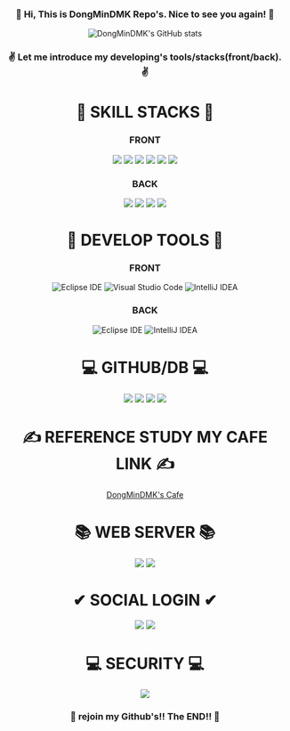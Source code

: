 <div align=center>
  
### 👋  Hi, This is DongMinDMK Repo's. Nice to see you again! 👋 ###

</div>

<!--
**DongMinDMK/DongMinDMK** is a ✨ _special_ ✨ repository because its `README.md` (this file) appears on your GitHub profile.

Here are some ideas to get you started:

- 🔭 I’m currently working on ...
- 🌱 I’m currently learning ...
- 👯 I’m looking to collaborate on ...
- 🤔 I’m looking for help with ...
- 💬 Ask me about ...
- 📫 How to reach me: ...
- 😄 Pronouns: ...
- ⚡ Fun fact: ...
-->

<div align=center>

![DongMinDMK's GitHub stats](https://github-readme-stats.vercel.app/api?username=DongMinDMK&show_icons=true&theme=radical)

</div>


<div align=center>

### ✌ Let me introduce my developing's tools/stacks(front/back). ✌ ###
  
</div>



<div align=center><h1>📝 SKILL STACKS 📝</h1></div>

<div align=center>

<div align=center><h3> FRONT </h3></div>

<div align=center>

<img src="https://img.shields.io/badge/HTML5-E34F26?style=for-the-badge&logo=HTML5&logoColor=white"> <img src="https://img.shields.io/badge/CSS3-1572B6?style=for-the-badge&logo=CSS3&logoColor=white"> <img src="https://img.shields.io/badge/javascript-F7DF1E?style=for-the-badge&logo=javascript&logoColor=white"> <img src="https://img.shields.io/badge/redux-764ABC?style=for-the-badge&logo=redux&logoColor=white"> <img src="https://img.shields.io/badge/react-61DAFB?style=for-the-badge&logo=react&logoColor=white"> <img src="https://img.shields.io/badge/node.js-5FA04E?style=for-the-badge&logo=node.js&logoColor=white">
</div>

<div align=center><h3> BACK </h3></div>

<div align=center>
  
<img src="https://img.shields.io/badge/C-A8B9CC?style=for-the-badge&logo=C&logoColor=white"> <img src="https://img.shields.io/badge/java-007396?style=for-the-badge&logo=java&logoColor=white"> <img src="https://img.shields.io/badge/spring-6DB33F?style=for-the-badge&logo=spring&logoColor=white"> <img src="https://img.shields.io/badge/Spring Boot-6DB33F?style=for-the-badge&logo=springboot&logoColor=white">

</div>
  
</div>

<div align=center><h1>📓 DEVELOP TOOLS 📓</h1></div>

<div align=center><h3> FRONT </h3></div>

<div align=center>

![Eclipse IDE](https://img.shields.io/badge/Eclipse%20IDE-2C2255.svg?&style=for-the-badge&logo=Eclipse%20IDE&logoColor=white) ![Visual Studio Code](https://img.shields.io/badge/Visual%20Studio%20Code-007ACC.svg?&style=for-the-badge&logo=Visual%20Studio%20Code&logoColor=white) ![IntelliJ IDEA](https://img.shields.io/badge/IntelliJ%20IDEA-000000.svg?&style=for-the-badge&logo=IntelliJ%20IDEA&logoColor=white)

</div>

<div align=center><h3> BACK </h3></div>

<div align=center>

![Eclipse IDE](https://img.shields.io/badge/Eclipse%20IDE-2C2255.svg?&style=for-the-badge&logo=Eclipse%20IDE&logoColor=white) 
![IntelliJ IDEA](https://img.shields.io/badge/IntelliJ%20IDEA-000000.svg?&style=for-the-badge&logo=IntelliJ%20IDEA&logoColor=white)

</div>

<div align=center><h1>💻 GITHUB/DB 💻</h1></div>

<div align=center>

<img src="https://img.shields.io/badge/git-F05032?style=for-the-badge&logo=git&logoColor=white"> <img src="https://img.shields.io/badge/github-181717?style=for-the-badge&logo=github&logoColor=white"> <img src="https://img.shields.io/badge/Oracle-F80000?style=for-the-badge&logo=Oracle&logoColor=white"> <img src="https://img.shields.io/badge/mysql-4479A1?style=for-the-badge&logo=mysql&logoColor=white">

<div align=center><h1>✍ REFERENCE STUDY MY CAFE LINK ✍</h1></div>

[DongMinDMK's Cafe](https://cafe.naver.com/dmk0908)
  
</div>

<div align=center>

<div align=center><h1>📚 WEB SERVER 📚</h1></div>

<img src="https://img.shields.io/badge/express-000000?style=for-the-badge&logo=express&logoColor=white"> <img src="https://img.shields.io/badge/Apache%20Tomcat-F8DC75?style=for-the-badge&logo=Apache%20Tomcat&logoColor=white">

</div>

<div align=center><h1>✔ SOCIAL LOGIN ✔</h1></div>

<div align=center>

<img src="https://img.shields.io/badge/google-4285F4?style=for-the-badge&logo=google&logoColor=white"> <img src="https://img.shields.io/badge/kakao-FFCD00?style=for-the-badge&logo=kakao&logoColor=white">

</div>

<div align=center><h1>💻 SECURITY 💻</h1></div>

<div align=center>

<img src="https://img.shields.io/badge/spring%20security-6DB33F?style=for-the-badge&logo=spring%20security&logoColor=white">

</div>


<div align=center>
  
### 👋 rejoin my Github's!! The END!! 👋

</div>




